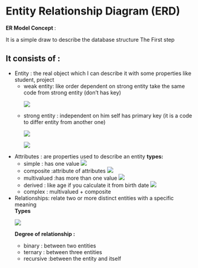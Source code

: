 <h1>Entity Relationship Diagram (ERD)</h1>
<b>ER Model Concept </b>:<p> It is a simple draw to describe the database structure The First step</p>
<h2>It consists of :</h2>
<ul>
  <li>Entity : the real object which I can describe it with some properties like student, project
    <ul>
      <li>weak entity: like order dependent on strong entity take the same code from strong entity (don’t has key) <p><img src="https://github.com/user-attachments/assets/21e3646b-1549-466f-b217-d46146e4714c"></p></li>
      <li>strong entity : independent on him self has primary key (it is a code to differ entity from another one)  <p><img src="https://github.com/user-attachments/assets/4c75ca36-37a8-4364-9543-786e55a37d07"></p></li>
      <p> <img src="https://github.com/user-attachments/assets/2f5e41da-7e6b-4881-8d59-716942502fb5"></p>
    </ul>
  </li>
  <li>Attributes : are properties used to describe an entity
    <b>types:</b>
    <ul>
      <li>simple : has one value    <img src="https://github.com/user-attachments/assets/a04d3a2f-dde3-4eb5-9fe6-182c57bcff80"></li>
      <li>composite :attribute of attributes  <img src="https://github.com/user-attachments/assets/56eeca4d-13d9-4c1c-957b-cb254a42f71a">  </li>
      <li>multivalued :has more than one value <img src="https://github.com/user-attachments/assets/7e0bac3c-c97d-41f1-8c46-132d8170dea2"></li>
      <li>derived : like age if you calculate it from birth date   <img src="https://github.com/user-attachments/assets/782fe332-e0af-40ba-87a4-27d5052e9ee9"></li>
      <li>complex : multivalued + composite </li>
    </ul>
  
  
  </li>
  <li>Relationships: relate two or more distinct entities with a specific meaning </li>
  <b>Types</b>
  <p><img src="https://github.com/user-attachments/assets/0a5b91a6-157c-4fe9-830d-1402795c439e"></p>
   <b>Degree of relationship : </b>
   <ul>
     <li>binary : between two entities</li>
     <li>ternary : between three entities</li>
     <li>recursive :between the entity and itself</li>
   </ul>
   
</ul>
